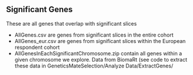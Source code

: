 ## Significant Genes

These are all genes that overlap with significant slices

- AllGenes.csv are genes from significant slices in the entire cohort
- AllGenes_eur.csv are genes from significant slices within the European respondent cohort
- AllGenesInEachSignificantChromosome.zip contain all genes within a given chromosome we explore. Data from BiomaRt (see code to extract these data in GeneticsMateSelection/Analyze Data/ExtractGenes/
